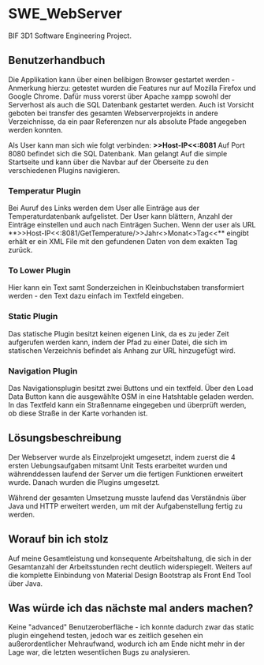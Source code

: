 # SWE_WebServer
BIF 3D1 Software Engineering Project.

<h2>Benutzerhandbuch</h2>

Die Applikation kann über einen belibigen Browser gestartet werden - Anmerkung hierzu: getestet wurden die Features nur auf Mozilla Firefox und Google Chrome.
Dafür muss vorerst über Apache xampp sowohl der Serverhost als auch die SQL Datenbank gestartet werden. Auch ist Vorsicht geboten bei transfer des gesamten Webserverprojekts in andere Verzeichnisse, da ein paar Referenzen nur als absolute Pfade angegeben werden konnten.

Als User kann man sich wie folgt verbinden: **>>Host-IP<<:8081**
Auf Port 8080 befindet sich die SQL Datenbank.
Man gelangt Auf die simple Startseite und kann über die Navbar auf der Oberseite zu den verschiedenen Plugins navigieren.

<h3>Temperatur Plugin</h3>
Bei Auruf des Links werden dem User alle Einträge aus der Temperaturdatenbank aufgelistet. Der User kann blättern, Anzahl der Einträge einstellen und auch nach Einträgen Suchen.
Wenn der user als URL **>>Host-IP<<:8081/GetTemperature/>>Jahr<</>>Monat<</>>Tag<<** eingibt erhält er ein XML File mit den gefundenen Daten von dem exakten Tag zurück.

<h3>To Lower Plugin</h3>
Hier kann ein Text samt Sonderzeichen in Kleinbuchstaben transformiert werden - den Text dazu einfach im Textfeld eingeben.

<h3>Static Plugin</h3>
Das statische Plugin besitzt keinen eigenen Link, da es zu jeder Zeit aufgerufen werden kann, indem der Pfad zu einer Datei, die sich im statischen Verzeichnis befindet als Anhang zur URL hinzugefügt wird.

<h3>Navigation Plugin</h3>
Das Navigationsplugin besitzt zwei Buttons und ein  textfeld. Über den Load Data Button kann die ausgewählte OSM in eine Hatshtable geladen werden. In das Textfeld kann ein Straßenname eingegeben und überprüft werden, ob diese Straße in der Karte vorhanden ist.


<h2>Lösungsbeschreibung</h2>

Der Webserver wurde als Einzelprojekt umgesetzt, indem zuerst die 4 ersten Uebungsaufgaben mitsamt Unit Tests erarbeitet wurden und währenddessen laufend der Server um die fertigen Funktionen erweitert wurde.
Danach wurden die Plugins umgesetzt.

Während der gesamten Umsetzung musste laufend das Verständnis über Java und HTTP erweitert werden, um mit der Aufgabenstellung fertig zu werden. 


<h2>Worauf bin ich stolz</h2>

Auf meine Gesamtleistung und konsequente Arbeitshaltung, die sich in der Gesamtanzahl der Arbeitsstunden recht deutlich widerspiegelt.
Weiters auf die komplette Einbindung von Material Design Bootstrap als Front End Tool über Java.


<h2>Was würde ich das nächste mal anders machen?</h2>
Keine "advanced" Benutzeroberfläche - ich konnte dadurch zwar das static plugin eingehend testen, jedoch war es zeitlich gesehen ein außerordentlicher Mehraufwand, wodurch ich am Ende nicht mehr in der Lage war, die letzten wesentlichen Bugs zu analysieren.
